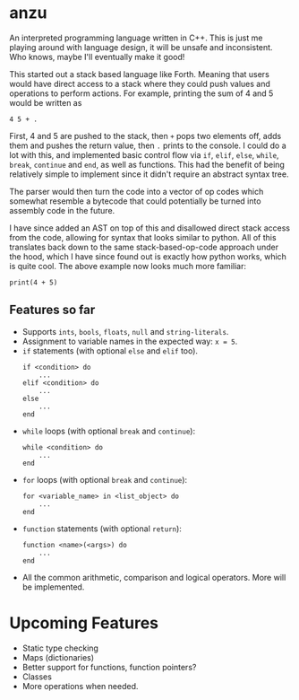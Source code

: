 # anzu
An interpreted programming language written in C++. This is just me playing around with language design, it will be unsafe and inconsistent. Who knows, maybe I'll eventually make it good!

This started out a stack based language like Forth. Meaning that users would have direct access to a stack where they could push values and operations to perform actions. For example, printing the sum of 4 and 5 would be written as

```
4 5 + .
```
First, 4 and 5 are pushed to the stack, then `+` pops two elements off, adds them and pushes the return value, then `.` prints to the console. I could do a lot with this, and implemented basic control flow via `if`, `elif`, `else`, `while`, `break`, `continue` and `end`, as well as functions. This had the benefit of being relatively simple to implement since it didn't require an abstract syntax tree.

The parser would then turn the code into a vector of op codes which somewhat resemble a bytecode that could potentially be turned into assembly code in the future.

I have since added an AST on top of this and disallowed direct stack access from the code, allowing for syntax that looks similar to python. All of this translates back down to the same stack-based-op-code approach under the hood, which I have since found out is exactly how python works, which is quite cool. The above example now looks much more familiar:

```
print(4 + 5)
```

## Features so far
* Supports `ints`, `bools`, `floats`, `null` and `string-literals`.
* Assignment to variable names in the expected way: `x = 5`.
* `if` statements (with optional `else` and `elif` too).
    ```
    if <condition> do
        ...
    elif <condition> do
        ...
    else
        ...
    end
    ```
* `while` loops (with optional `break` and `continue`):
    ```
    while <condition> do
        ...
    end
    ```
* `for` loops (with optional `break` and `continue`):
    ```
    for <variable_name> in <list_object> do
        ...
    end
    ```
* `function` statements (with optional `return`):
    ```
    function <name>(<args>) do
        ...
    end
    ```
* All the common arithmetic, comparison and logical operators. More will be implemented.

# Upcoming Features
* Static type checking
* Maps (dictionaries)
* Better support for functions, function pointers?
* Classes
* More operations when needed.
